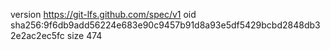 version https://git-lfs.github.com/spec/v1
oid sha256:9f6db9add56224e683e90c9457b91d8a93e5df5429bcbd2848db32e2ac2ec5fc
size 474
